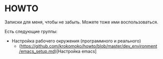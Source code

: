 # HOWTO

Записки для меня, чтобы не забыть. Можете тоже ими воспользоваться.

Есть следующие группы:

* Настройка рабочего окружения (программного и реального)
  - (https://github.com/krokomoko/howto/blob/master/dev_environment/emacs_setup.md)[Настройка emacs]